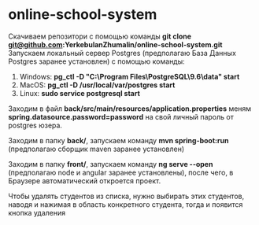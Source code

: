 # online-school-system

Скачиваем репозитори с помощью команды **git clone git@github.com:YerkebulanZhumalin/online-school-system.git**
Запускаем локальный сервер Postgres (предполагаю База Данных Postgres заранее установлен) с помощью команды:
1) Windows: **pg_ctl -D "C:\Program Files\PostgreSQL\9.6\data" start**
2) MacOS: **pg_ctl -D /usr/local/var/postgres start**
3) Linux: **sudo service postgresql start**

Заходим в файл **back/src/main/resources/application.properties** меням **spring.datasource.password=password** на свой личный пароль от postgres юзера.

Заходим в папку **back/**, запускаем команду **mvn spring-boot:run** (предполагаю сборщик maven заранее установлен)
  
Заходим в папку **front/**, запускаем команду **ng serve --open** (предполагаю node и angular заранее установлены), после чего, в Браузере автоматический откроется проект.

Чтобы удалять студентов из списка, нужно выбирать этих студентов, наводя и нажимая в область конкретного студента, тогда и появится кнопка удаления
